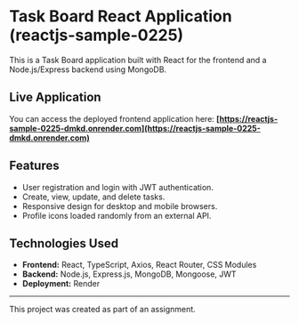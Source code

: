 # Task Board React Application (reactjs-sample-0225)

This is a Task Board application built with React for the frontend and a Node.js/Express backend using MongoDB.

## Live Application

You can access the deployed frontend application here:
**[https://reactjs-sample-0225-dmkd.onrender.com](https://reactjs-sample-0225-dmkd.onrender.com)**

## Features
* User registration and login with JWT authentication.
* Create, view, update, and delete tasks.
* Responsive design for desktop and mobile browsers.
* Profile icons loaded randomly from an external API.

## Technologies Used
* **Frontend:** React, TypeScript, Axios, React Router, CSS Modules
* **Backend:** Node.js, Express.js, MongoDB, Mongoose, JWT
* **Deployment:** Render

---

This project was created as part of an assignment.
